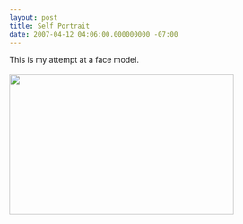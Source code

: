 ```yaml
---
layout: post
title: Self Portrait
date: 2007-04-12 04:06:00.000000000 -07:00
---
```

This is my attempt at a face model. <br /><br /><a onblur="try {parent.deselectBloggerImageGracefully();} catch(e) {}" href="http://3.bp.blogspot.com/_zdYMSK7YuAA/Sarc3BeOxNI/AAAAAAAAFEQ/_f8VSG92UiM/s1600-h/matt_render_web_large.jpg"><img style="float:left; margin:0 10px 10px 0;cursor:pointer; cursor:hand;width: 400px; height: 250px;" src="http://3.bp.blogspot.com/_zdYMSK7YuAA/Sarc3BeOxNI/AAAAAAAAFEQ/_f8VSG92UiM/s400/matt_render_web_large.jpg" border="0" alt="" id="BLOGGER_PHOTO_ID_5308297948655699154" /></a>
